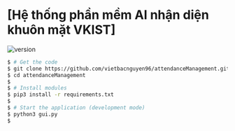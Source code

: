 # [Hệ thống phần mềm AI nhận diện khuôn mặt VKIST] 

 ![version](https://img.shields.io/badge/version-1.0.0-blue.svg) 

```bash
$ # Get the code
$ git clone https://github.com/vietbacnguyen96/attendanceManagement.git
$ cd attendanceManagement
$
$ # Install modules
$ pip3 install -r requirements.txt
$
$ # Start the application (development mode)
$ python3 gui.py
$
```